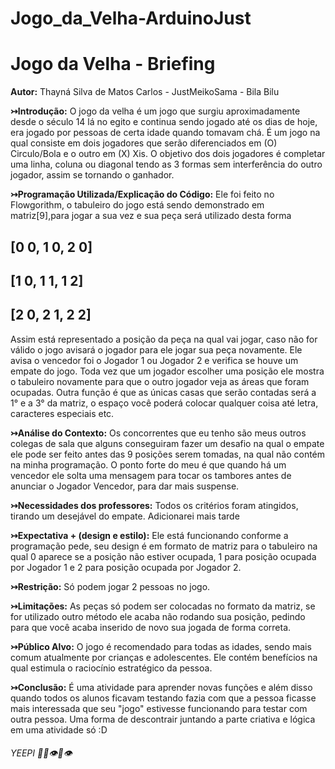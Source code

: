 # Jogo_da_Velha-ArduinoJust

# Jogo da Velha - Briefing

**Autor:** Thayná Silva de Matos Carlos - JustMeikoSama - Bila Bilu
 
**↣Introdução:** O jogo da velha é um jogo que surgiu aproximadamente desde o século 14 lá no egito e continua sendo jogado até os dias de hoje, era jogado por pessoas de certa idade quando tomavam chá. É um jogo na qual consiste em dois jogadores que serão diferenciados em (O) Circulo/Bola e o outro em (X) Xis. O objetivo dos dois jogadores é completar uma linha, coluna ou diagonal tendo as 3 formas sem interferência do outro jogador, assim se tornando o ganhador.

**↣Programação Utilizada/Explicação do Código:** Ele foi feito no Flowgorithm, o tabuleiro do jogo está sendo demonstrado em matriz[9],para jogar a sua vez e sua peça será utilizado desta forma
## [0 0, 1 0, 2 0]
## [1 0, 1 1, 1 2]
## [2 0, 2 1, 2 2]
Assim está representado a posição da peça na qual vai jogar, caso não for válido o jogo avisará o jogador para ele jogar sua peça novamente. Ele avisa o vencedor foi o Jogador 1 ou Jogador 2 e verifica se houve um empate do jogo. Toda vez que um jogador escolher uma posição ele mostra o tabuleiro novamente para que o outro jogador veja as áreas que foram ocupadas. Outra função é que as únicas casas que serão contadas será a 1° e a 3° da matriz, o espaço você poderá colocar qualquer coisa até letra, caracteres especiais etc.

**↣Análise do Contexto:** Os concorrentes que eu tenho são meus outros colegas de sala que alguns conseguiram fazer um desafio na qual o empate ele pode ser feito antes das 9 posições serem tomadas, na qual não contém na minha programação. O ponto forte do meu é que quando há um vencedor ele solta uma mensagem para tocar os tambores antes de anunciar o Jogador Vencedor, para dar mais suspense.

**↣Necessidades dos professores:** Todos os critérios foram atingidos, tirando um desejável do empate. Adicionarei mais tarde

**↣Expectativa + (design e estilo):** Ele está funcionando conforme a programação pede, seu design é em formato de matriz para o tabuleiro na qual 0 aparece se a posição não estiver ocupada, 1 para posição ocupada por Jogador 1 e 2 para posição ocupada por Jogador 2.

**↣Restrição:** Só podem jogar 2 pessoas no jogo.

**↣Limitações:** As peças só podem ser colocadas no formato da matriz, se for utilizado outro método ele acaba não rodando sua posição, pedindo para que você acaba inserido de novo sua jogada de forma correta.

**↣Público Alvo:** O jogo é recomendado para todas as idades, sendo mais comum atualmente por crianças e adolescentes. Ele contém benefícios na qual estimula o raciocínio estratégico da pessoa. 

**↣Conclusão:** É uma atividade para aprender novas funções e além disso quando todos os alunos ficavam testando fazia com que a pessoa ficasse mais interessada que seu "jogo" estivesse funcionando para testar com outra pessoa. Uma forma de descontrair juntando a parte criativa e lógica em uma atividade só :D

###### YEEPI 💅🏻👁👄👁
